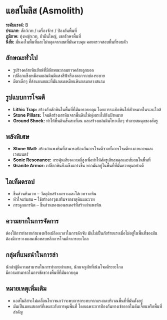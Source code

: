 # แอสโมลิส (Asmolith)

**ระดับแรงค์:** B  
**ประเภท:** สัตว์เวท / เครื่องจักร / ป้องกันพื้นที่  
**ภูมิภาค:** ทุ่งหญ้าเวท, ป่าผืนใหญ่, เขตรักษาพื้นที่  
**นิสัย:** มั่นคงในพื้นที่และไม่หลุดจากเขตที่มันควบคุม คอยตรวจสอบพื้นที่รอบตัว

## ลักษณะทั่วไป
- รูปร่างคล้ายหินยักษ์ที่มีลักษณะกลมยาวคล้ายลูกบอล  
- เปลือกแข็งเหมือนแผ่นดินมีแสงสีฟ้าเรืองออกจากช่องระบาย  
- มีตาเล็กๆ ที่ด้านบนขณะที่มันกลมเหมือนหินกลมกลางสนาม

## รูปแบบการโจมตี
- **Lithic Trap:** สร้างกับดักหินในพื้นที่ที่มันครอบคลุม โดยการระเบิดหินใส่เป้าหมายในระยะใกล้  
- **Stone Pillars:** โจมตีสร้างเสาหินจากพื้นดินให้พุ่งตรงไปยังเป้าหมาย  
- **Ground Shock:** ทำให้พื้นดินสั่นสะเทือน และสร้างแผ่นดินไหวเล็กๆ ทำลายสมดุลของศัตรู

## พลังพิเศษ
- **Stone Wall:** สร้างกำแพงหินที่สามารถป้องกันการโจมตีจากทั้งการโจมตีทางกายภาพและเวทมนตร์  
- **Sonic Resonance:** กระตุ้นเสียงความถี่สูงเพื่อทำให้ศัตรูเสียสมดุลและสับสนในพื้นที่  
- **Granite Armor:** เปลือกหินยิ่งแข็งแกร่งขึ้น หากมันอยู่ในพื้นที่ที่มันควบคุมอย่างดี

## ไอเท็มดรอป
- ชิ้นส่วนหินเวท – วัตถุดิบสร้างเกราะและโล่เวทจากหิน  
- หัวใจแร่ผสม – ใช้สร้างอาวุธเสริมจากธาตุหินและเวท  
- กระดูกแกรนิต – ชิ้นส่วนของมอนสเตอร์ที่สร้างกำแพงหิน

## ความยากในการจัดการ
ต้องใช้การทำลายกำแพงหรือเปลืองเวลาในการดักจับ มันไม่เป็นภัยร้ายแรงเมื่อไม่อยู่ในพื้นที่ของมัน  
ต้องมีการวางแผนเพื่อหลบหลีกการโจมตีจากระยะไกล

## กลุ่มที่แนะนำในการล่า
นักล่าผู้มีความสามารถในการทำลายกำแพง, นักผจญภัยที่เน้นโจมตีระยะไกล  
มีความสามารถในการขัดขวางพื้นที่ที่มันควบคุม

## หมายเหตุเพิ่มเติม
- แอสโมลิสจะไม่เคลื่อนไหวจนกว่าจะพบการกระทบจากแรงกดบริเวณพื้นที่ที่มันตั้งอยู่  
- มันเป็นมอนสเตอร์ที่เหมาะกับการคุมพื้นที่ โดยเฉพาะการป้องกันทางเข้าออกในดันเจี้ยนหรือพื้นที่สำคัญ
